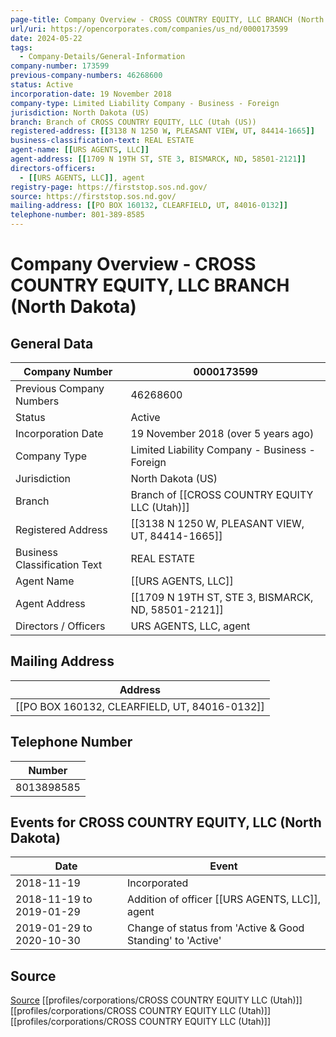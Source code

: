 ```yaml
---
page-title: Company Overview - CROSS COUNTRY EQUITY, LLC BRANCH (North Dakota)
url/uri: https://opencorporates.com/companies/us_nd/0000173599
date: 2024-05-22
tags:
  - Company-Details/General-Information
company-number: 173599
previous-company-numbers: 46268600
status: Active
incorporation-date: 19 November 2018
company-type: Limited Liability Company - Business - Foreign
jurisdiction: North Dakota (US)
branch: Branch of CROSS COUNTRY EQUITY, LLC (Utah (US))
registered-address: [[3138 N 1250 W, PLEASANT VIEW, UT, 84414-1665]]
business-classification-text: REAL ESTATE
agent-name: [[URS AGENTS, LLC]]
agent-address: [[1709 N 19TH ST, STE 3, BISMARCK, ND, 58501-2121]]
directors-officers:
  - [[URS AGENTS, LLC]], agent
registry-page: https://firststop.sos.nd.gov/
source: https://firststop.sos.nd.gov/
mailing-address: [[PO BOX 160132, CLEARFIELD, UT, 84016-0132]]
telephone-number: 801-389-8585
---
```


# Company Overview - CROSS COUNTRY EQUITY, LLC BRANCH (North Dakota)

## General Data

| Company Number        | 0000173599                                   |
|-----------------------|---------------------------------------------|
| Previous Company Numbers | 46268600                                 |
| Status                | Active                                      |
| Incorporation Date    | 19 November 2018 (over 5 years ago)          |
| Company Type          | Limited Liability Company - Business - Foreign |
| Jurisdiction          | North Dakota (US)                           |
| Branch                | Branch of [[CROSS COUNTRY EQUITY LLC (Utah)]]|
| Registered Address    | [[3138 N 1250 W, PLEASANT VIEW, UT, 84414-1665]] |
| Business Classification Text | REAL ESTATE                          |
| Agent Name            | [[URS AGENTS, LLC]]                            |
| Agent Address         | [[1709 N 19TH ST, STE 3, BISMARCK, ND, 58501-2121]] |
| Directors / Officers  | URS AGENTS, LLC, agent                      |

## Mailing Address

| Address                                       |
|-----------------------------------------------|
| [[PO BOX 160132, CLEARFIELD, UT, 84016-0132]]      |

## Telephone Number

| Number            |
|-------------------|
| 8013898585        |

## Events for CROSS COUNTRY EQUITY, LLC (North Dakota)

| Date          | Event                                       |
|---------------|---------------------------------------------|
| 2018-11-19    | Incorporated                                |
| 2018-11-19 to 2019-01-29 | Addition of officer [[URS AGENTS, LLC]], agent |
| 2019-01-29 to 2020-10-30 | Change of status from 'Active & Good Standing' to 'Active' |

## Source

[Source](https://firststop.sos.nd.gov/)
[[profiles/corporations/CROSS COUNTRY EQUITY LLC (Utah)]]
[[profiles/corporations/CROSS COUNTRY EQUITY LLC (Utah)]]
[[profiles/corporations/CROSS COUNTRY EQUITY LLC (Utah)]]